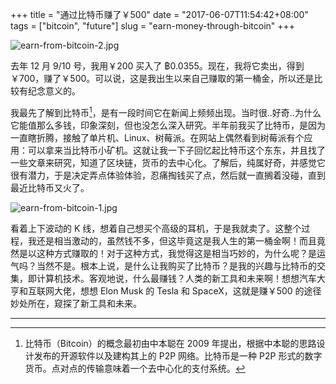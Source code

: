 +++
title = "通过比特币赚了￥500"
date = "2017-06-07T11:54:42+08:00"
tags = ["bitcoin", "future"]
slug = "earn-money-through-bitcoin"
+++

![earn-from-bitcoin-2.jpg](/images/earn-from-bitcoin-2.jpg "交易成功")

去年 12 月 9/10 号，我用￥200 买入了 ฿0.0355。现在，我将它卖出，得到￥700，赚了￥500。可以说，这是我出生以来自己赚取的第一桶金，所以还是比较有纪念意义的。

我最先了解到比特币[^1]，是有一段时间它在新闻上频频出现。当时很..好奇..为什么它能值那么多钱，印象深刻，但也没怎么深入研究。半年前我买了比特币，是因为一直瞎折腾，接触了单片机、Linux、树莓派。在网站上偶然看到树莓派有个应用：可以拿来当比特币小矿机。这就让我一下子回忆起比特币这个东东，并且找了一些文章来研究，知道了区块链，货币的去中心化。了解后，纯属好奇，并感觉它很有潜力，于是决定弄点体验体验，忍痛掏钱买了点，然后就一直搁着没碰，直到最近比特币又火了。

![earn-from-bitcoin-1.jpg](/images/earn-from-bitcoin-1.jpg "2017-06-06，一个比特币在某比特币交易平台突破￥20000")

看着上下波动的 K 线，想着自己想买个高级的耳机，于是我就卖了。这整个过程，我还是相当激动的，虽然钱不多，但这毕竟这是我人生的第一桶金啊！而且竟然是以这种方式赚取的！对于这种方式，我觉得这是相当巧妙的，为什么呢？是运气吗？当然不是。根本上说，是什么让我购买了比特币？是我的兴趣与比特币的交集，即计算机技术。客观地说，什么最赚钱？人类的新工具和未来啊！想想汽车大亨和互联网大佬，想想 Elon Musk 的 Tesla 和 SpaceX，这就是赚￥500 的途径妙处所在，窥探了新工具和未来。

---

[^1]: 比特币（Bitcoin）的概念最初由中本聪在 2009 年提出，根据中本聪的思路设计发布的开源软件以及建构其上的 P2P 网络。比特币是一种 P2P 形式的数字货币。点对点的传输意味着一个去中心化的支付系统。
